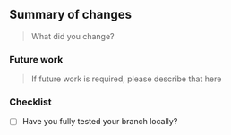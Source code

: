 ## Summary of changes 

> What did you change?

### Future work

> If future work is required, please describe that here

### Checklist

- [ ] Have you fully tested your branch locally?
